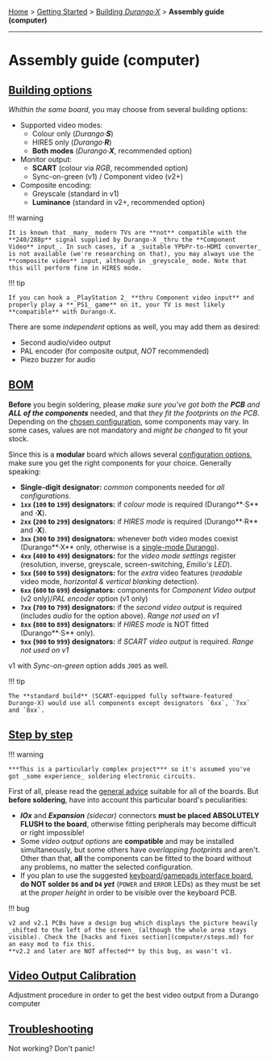 [Home](../../index.md) > [Getting Started](../../started.md) > [Building _Durango·X_](../building.md) > **Assembly guide (computer)**
___
# Assembly guide (computer)

## [Building options](computer/options.md)

_Whithin the same board_, you may choose from several building options:

- Supported video modes:
	- Colour only (_Durango·**S**_)
	- HIRES only (_Durango·**R**_)
	- **Both modes** (_Durango·**X**_, recommended option)
- Monitor output:
	- **SCART** (colour via _RGB_, recommended option)
	- Sync-on-green (v1) / Component video (v2+)
- Composite encoding:
	- Greyscale (standard in v1)
	- **Luminance** (standard in v2+, recommended option)

!!! warning

	It is known that _many_ modern TVs are **not** compatible with the **240/288p** signal supplied by Durango-X _thru the **Component Video** input_. In such cases, if a _suitable YPbPr-to-HDMI converter_ is not available (we're researching on that), you may always use the **composite video** input, although in _greyscale_ mode. Note that this will perform fine in HIRES mode.

!!! tip

	If you can hook a _PlayStation 2_ **thru Component video input** and properly play a **_PS1_ game** on it, your TV is most likely **compatible** with Durango-X.

There are some _independent_ options as well, you may add them as desired:

- Second audio/video output
- PAL encoder (for composite output, _NOT_ recommended)
- Piezo buzzer for audio

## [BOM](computer/bom.md)

**Before** you begin soldering, please _make sure you've got both the **PCB** and **ALL of the components**_ needed, and that _they fit the footprints on the PCB_. Depending on the [chosen configuration](computer/options.md), some components may vary. In some cases, values are not mandatory and _might be changed_ to fit your stock.

Since this is a **modular** board which allows several [configuration options](computer/options.md), make sure you get the right components for your choice. Generally speaking:

- **Single-digit designator:** _common_ components needed for _all configurations_.
- **`1xx` (`100` to `199`) designators:** if _colour mode_ is required (Durango**·S** and **·X**).
- **`2xx` (`200` to `299`) designators:** if _HIRES mode_ is required (Durango**·R** and **·X**).
- **`3xx` (`300` to `399`) designators:** whenever _both_ video modes coexist (Durango**·X** only, otherwise is a [single-mode Durango](smod.md)).
- **`4xx` (`400` to `499`) designators:** for the _video mode settings_ register (resolution, inverse, greyscale, screen-switching, _Emilio's LED_).
- **`5xx` (`500` to `599`) designators:** for the _extra_ video features (_readable_ video mode, _horizontal & vertical blanking_ detection).
- **`6xx` (`600` to `699`) designators:** components for _Component Video output_ (v2 only)/_PAL encoder_ option (v1 only)
- **`7xx` (`700` to `799`) designators:** if the _second video output_ is required (includes _audio_ for the option above). _Range not used on v1_
- **`8xx` (`800` to `899`) designators:** if _HIRES mode_ is NOT fitted (Durango**·S** only).
- **`9xx` (`900` to `999`) designators:** if _SCART video output_ is required. _Range not used on v1_

v1 with _Sync-on-green_ option adds `J005` as well.

!!! tip

	The **standard build** (SCART-equipped fully software-featured Durango·X) would use all components except designators `6xx`, `7xx` and `8xx`.

## [Step by step](computer/steps.md)

!!! warning

	***This is a particularly complex project*** so it's assumed you've got _some experience_ soldering electronic circuits.

First of all, please read the [general advice](general.md) suitable for all of the boards. But **before soldering**, have into account
this particular board's peculiarities:

- ***IOx*** and _**Expansion** (sidecar)_ connectors **must be placed ABSOLUTELY FLUSH to the board**, otherwise fitting peripherals may become difficult or right impossible!
- Some _video output options_ are **compatible** and may be installed simultaneously, but some others have _overlapping footprints_ and aren't. Other than that, **all** the components can be fitted to the board without any problems, no matter the selected configuration.
- If you plan to use the suggested [keyboard/gamepads interface board](keyboard.md), **do NOT solder `D6` and `D4` _yet_** (`POWER` and `ERROR` LEDs) as they must be set at the _proper height_ in order to be visible over the keyboard PCB.

!!! bug

	v2 and v2.1 PCBs have a design bug which displays the picture heavily _shifted to the left of the screen_ (although the whole area stays visible). Check the [hacks and fixes section](computer/steps.md) for an easy mod to fix this.
	**v2.2 and later are NOT affected** by this bug, as wasn't v1.

## [Video Output Calibration](computer/vdu_calib.md)

Adjustment procedure in order to get the best video output from a Durango computer

## [Troubleshooting](computer/troubleshoot.md)

Not working? Don't panic!
